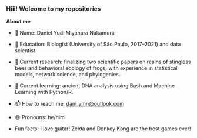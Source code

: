 ### Hiii! Welcome to my repositories

**About me** 

- 🐸 Name: Daniel Yudi Miyahara Nakamura

- 🐻 Education: Biologist (University of São Paulo, 2017–2021) and data scientist.

- 🐢 Current research: finalizing two scientific papers on resins of stingless bees and behavioral ecology of frogs, with experience in statistical models, network science, and phylogenies.
 
- 🌱 Current learning: ancient DNA analysis using Bash and Machine Learning with Python/R.

- 📫 How to reach me: dani_ymn@outlook.com

- 😄 Pronouns: he/him

- Fun facts: I love guitar! Zelda and Donkey Kong are the best games ever!
